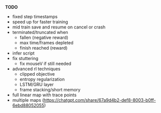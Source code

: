 **TODO**
- fixed step timestamps
- speed up for faster training
- mid train save and resume on cancel or crash
- terminated/truncated when
    - fallen (negative reward)
    - max time/frames depleted
    - finish reached (reward)
- infer script
- fix stuttering
    - fix mouseV if still needed
- advanced rl techniques
    - clipped objective
    - entropy regularization
    - LSTM/GRU layer
    - frame stacking/short memory
- full linear map with trace points
- multiple maps (https://chatgpt.com/share/67a9d4b2-def8-8003-b0ff-6ebd88052055)
